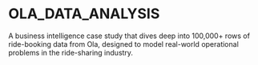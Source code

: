 # OLA_DATA_ANALYSIS
A business intelligence case study that dives deep into 100,000+ rows of ride-booking data from Ola, designed to model real-world operational problems in the ride-sharing industry. 
